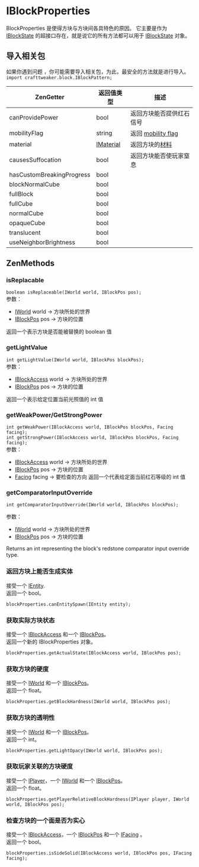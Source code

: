 # IBlockProperties

BlockProperties 是使得方块与方块间各具特色的原因。 它主要是作为 [IBlockState](/Vanilla/Blocks/IBlockState/) 的超接口存在，就是说它的所有方法都可以用于 [IBlockState](/Vanilla/Blocks/IBlockState/) 对象。

## 导入相关包

如果你遇到问题 ，你可能需要导入相关包，为此，最安全的方法就是进行导入。  
`import crafttweaker.block.IBlockPattern;`

| ZenGetter                 | 返回值类型                                   | 描述                                                 |
| ------------------------- | --------------------------------------- | -------------------------------------------------- |
| canProvidePower           | bool                                    | 返回方块能否提供红石信号                                       |
| mobilityFlag              | string                                  | 返回 [mobility flag](/Vanilla/Blocks/IMobilityFlag/) |
| material                  | [IMaterial](/Vanilla/Blocks/IMaterial/) | 返回方块的[材料](/Vanilla/Blocks/IMaterial/)              |
| causesSuffocation         | bool                                    | 返回方块能否使玩家窒息                                        |
| hasCustomBreakingProgress | bool                                    |                                                    |
| blockNormalCube           | bool                                    |                                                    |
| fullBlock                 | bool                                    |                                                    |
| fullCube                  | bool                                    |                                                    |
| normalCube                | bool                                    |                                                    |
| opaqueCube                | bool                                    |                                                    |
| translucent               | bool                                    |                                                    |
| useNeighborBrightness     | bool                                    |                                                    |

## ZenMethods

### isReplacable

`boolean isReplaceable(IWorld world, IBlockPos pos);`  
参数：

- [IWorld](/Vanilla/World/IWorld/) world → 方块所处的世界
- [IBlockPos](/Vanilla/World/IBlockPos/) pos → 方块的位置

返回一个表示方块是否能被替换的 boolean 值

### getLightValue

`int getLightValue(IWorld world, IBlockPos blockPos);`  
参数：

- [IBlockAccess](/Vanilla/World/IBlockAccess/) world → 方块所处的世界
- [IBlockPos](/Vanilla/World/IBlockPos/) pos → 方块的位置

返回一个表示给定位置当前光照值的 int 值

### getWeakPower/GetStrongPower

`int getWeakPower(IBlockAccess world, IBlockPos blockPos, Facing facing);`  
`int getStrongPower(IBlockAccess world, IBlockPos blockPos, Facing facing);`  
参数：

- [IBlockAccess](/Vanilla/World/IBlockAccess/) world → 方块所处的世界
- [IBlockPos](/Vanilla/World/IBlockPos/) pos → 方块的位置
- [Facing](/Vanilla/World/IFacing/) facing → 要检查的方向 返回一个代表给定面当前红石等级的 int 值

### getComparatorInputOverride

`int getComparatorInputOverride(IWorld world, IBlockPos blockPos);`

参数：

- [IWorld](/Vanilla/World/IWorld/) world → 方块所处的世界
- [IBlockPos](/Vanilla/World/IBlockPos/) pos → 方块的位置

Returns an int representing the block's redstone comparator input override type.

### 返回方块上能否生成实体

接受一个 [IEntity](/Vanilla/Entities/IEntity/).  
返回一个 bool。

    blockProperties.canEntitySpawn(IEntity entity);
    

### 获取实际方块状态

接受一个 [IBlockAccess](/Vanilla/World/IBlockAccess/) 和一个 [IBlockPos](/Vanilla/World/IBlockPos/)。  
返回一个新的 IBlockProperties 对象。

    blockProperties.getActualState(IBlockAccess world, IBlockPos pos);
    

### 获取方块的硬度

接受一个 [IWorld](/Vanilla/World/IWorld/) 和一个 [IBlockPos](/Vanilla/World/IBlockPos/)。  
返回一个 float。

    blockProperties.getBlockHardness(IWorld world, IBlockPos pos);
    

### 获取方块的透明性

接受一个 [IWorld](/Vanilla/World/IWorld/) 和一个 [IBlockPos](/Vanilla/World/IBlockPos/)。  
返回一个 int。

    blockProperties.getLightOpacy(IWorld world, IBlockPos pos);
    

### 获取玩家关联的方块硬度

接受一个 [IPlayer](/Vanilla/Players/IPlayer/)，一个 [IWorld](/Vanilla/World/IWorld/) 和一个 [IBlockPos](/Vanilla/World/IBlockPos/)。  
返回一个 float。

    blockProperties.getPlayerRelativeBlockHardness(IPlayer player, IWorld world, IBlockPos pos);
    

### 检查方块的一个面是否为实心

接受一个 [IBlockAccess](/Vanilla/World/IBlockAccess/)，一个 [IBlockPos](/Vanilla/World/IBlockPos/) 和一个 [IFacing](/Vanilla/World/IFacing/) 。  
返回一个 bool。

    blockProperties.isSideSolid(IBlockAccess world, IBlockPos pos, IFacing facing);